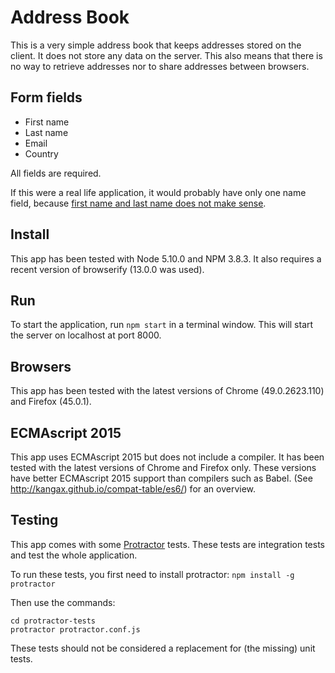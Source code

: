 # Address Book

This is a very simple address book that keeps addresses stored on the client.
It does not store any data on the server. This also means that there is no way
to retrieve addresses nor to share addresses between browsers.

## Form fields

- First name
- Last name
- Email
- Country

All fields are required.

If this were a real life application, it would probably have only one name field,
because [first name and last name does not make sense](http://www.kalzumeus.com/2010/06/17/falsehoods-programmers-believe-about-names/).

## Install

This app has been tested with Node 5.10.0 and NPM 3.8.3. It also requires
a recent version of browserify (13.0.0 was used).

## Run

To start the application, run `npm start` in a terminal window. This will start the server
on localhost at port 8000.

## Browsers

This app has been tested with the latest versions of Chrome (49.0.2623.110) and Firefox (45.0.1).

## ECMAscript 2015

This app uses ECMAscript 2015 but does not include a compiler. It has been tested
with the latest versions of Chrome and Firefox only. These versions have better ECMAscript 2015
support than compilers such as Babel. (See http://kangax.github.io/compat-table/es6/)
for an overview.

## Testing

This app comes with some [Protractor](http://angular.github.io/protractor/#/) tests. These tests
are integration tests and test the whole application.

To run these tests, you first need to install protractor: `npm install -g protractor`

Then use the commands:

    cd protractor-tests
    protractor protractor.conf.js
    
These tests should not be considered a replacement for (the missing) unit tests.
